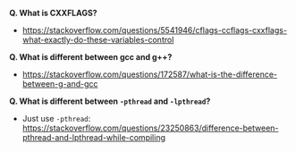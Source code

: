 **Q. What is CXXFLAGS?**

- https://stackoverflow.com/questions/5541946/cflags-ccflags-cxxflags-what-exactly-do-these-variables-control

**Q. What is different between gcc and g++?**

- https://stackoverflow.com/questions/172587/what-is-the-difference-between-g-and-gcc

**Q. What is different between `-pthread` and `-lpthread`?**

- Just use `-pthread`: https://stackoverflow.com/questions/23250863/difference-between-pthread-and-lpthread-while-compiling
